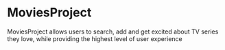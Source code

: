 # MoviesProject
MoviesProject allows users to search, add and get excited about TV series they love, while providing the highest level of user experience
